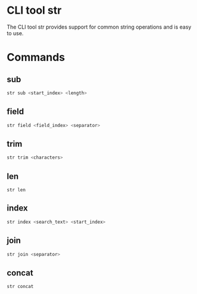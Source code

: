 # CLI tool str

The CLI tool str provides support for common string operations and is easy to use.

# Commands

## sub

```sh
str sub <start_index> <length>
```

## field

```sh
str field <field_index> <separator>
```

## trim

```sh
str trim <characters>
```

## len

```
str len
```

## index

```sh
str index <search_text> <start_index>
```

## join

```sh
str join <separator>
```

## concat

```sh
str concat
```
